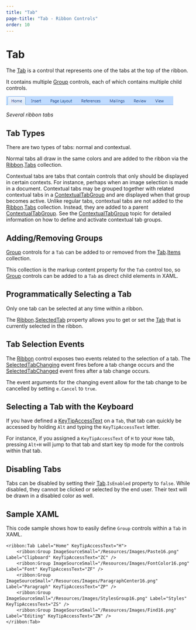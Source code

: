 ```yaml
---
title: "Tab"
page-title: "Tab - Ribbon Controls"
order: 10
---
```

# Tab

The [Tab](xref:@ActiproUIRoot.Controls.Ribbon.Controls.Tab) is a control that represents one of the tabs at the top of the ribbon.

It contains multiple [Group](group.md) controls, each of which contains multiple child controls.

![Screenshot](../../images/tab.gif)

*Several ribbon tabs*

## Tab Types

There are two types of tabs: normal and contextual.

Normal tabs all draw in the same colors and are added to the ribbon via the [Ribbon](xref:@ActiproUIRoot.Controls.Ribbon.Ribbon).[Tabs](xref:@ActiproUIRoot.Controls.Ribbon.Ribbon.Tabs) collection.

Contextual tabs are tabs that contain controls that only should be displayed in certain contexts.  For instance, perhaps when an image selection is made in a document.  Contextual tabs may be grouped together with related contextual tabs in a [ContextualTabGroup](contextualtabgroup.md) and are displayed when that group becomes active.  Unlike regular tabs, contextual tabs are not added to the [Ribbon](xref:@ActiproUIRoot.Controls.Ribbon.Ribbon).[Tabs](xref:@ActiproUIRoot.Controls.Ribbon.Ribbon.Tabs) collection.  Instead, they are added to a parent [ContextualTabGroup](contextualtabgroup.md).  See the [ContextualTabGroup](contextualtabgroup.md) topic for detailed information on how to define and activate contextual tab groups.

## Adding/Removing Groups

[Group](group.md) controls for a `Tab` can be added to or removed from the [Tab](xref:@ActiproUIRoot.Controls.Ribbon.Controls.Tab).[Items](xref:@ActiproUIRoot.Controls.Ribbon.Controls.Tab.Items) collection.

This collection is the markup content property for the `Tab` control too, so [Group](group.md) controls can be added to a `Tab` as direct child elements in XAML.

## Programmatically Selecting a Tab

Only one tab can be selected at any time within a ribbon.

The [Ribbon](xref:@ActiproUIRoot.Controls.Ribbon.Ribbon).[SelectedTab](xref:@ActiproUIRoot.Controls.Ribbon.Ribbon.SelectedTab) property allows you to get or set the [Tab](xref:@ActiproUIRoot.Controls.Ribbon.Controls.Tab) that is currently selected in the ribbon.

## Tab Selection Events

The [Ribbon](xref:@ActiproUIRoot.Controls.Ribbon.Ribbon) control exposes two events related to the selection of a tab.  The [SelectedTabChanging](xref:@ActiproUIRoot.Controls.Ribbon.Ribbon.SelectedTabChanging) event fires before a tab change occurs and the [SelectedTabChanged](xref:@ActiproUIRoot.Controls.Ribbon.Ribbon.SelectedTabChanged) event fires after a tab change occurs.

The event arguments for the changing event allow for the tab change to be cancelled by setting `e.Cancel` to `true`.

## Selecting a Tab with the Keyboard

If you have defined a [KeyTipAccessText](xref:@ActiproUIRoot.Controls.Ribbon.Controls.Primitives.ControlBase.KeyTipAccessText) on a `Tab`, that tab can quickly be accessed by holding `Alt` and typing the `KeyTipAccessText` letter.

For instance, if you assigned a `KeyTipAccessText` of `H` to your `Home` tab, pressing `Alt+H` will jump to that tab and start key tip mode for the controls within that tab.

## Disabling Tabs

Tabs can be disabled by setting their [Tab](xref:@ActiproUIRoot.Controls.Ribbon.Controls.Tab).`IsEnabled` property to `false`.  While disabled, they cannot be clicked or selected by the end user.  Their text will be drawn in a disabled color as well.

## Sample XAML

This code sample shows how to easily define `Group` controls within a `Tab` in XAML.

```xaml
<ribbon:Tab Label="Home" KeyTipAccessText="H">
	<ribbon:Group ImageSourceSmall="/Resources/Images/Paste16.png" Label="Clipboard" KeyTipAccessText="ZC" />
	<ribbon:Group ImageSourceSmall="/Resources/Images/FontColor16.png" Label="Font" KeyTipAccessText="ZF" />
	<ribbon:Group ImageSourceSmall="/Resources/Images/ParagraphCenter16.png" Label="Paragraph" KeyTipAccessText="ZP" />
	<ribbon:Group ImageSourceSmall="/Resources/Images/StylesGroup16.png" Label="Styles" KeyTipAccessText="ZS" />
	<ribbon:Group ImageSourceSmall="/Resources/Images/Find16.png" Label="Editing" KeyTipAccessText="ZN" />					
</ribbon:Tab>
```
